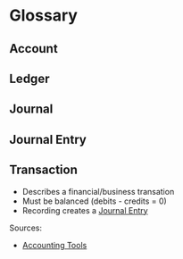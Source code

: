 # Glossary

## Account

## Ledger

## Journal

## Journal Entry

## Transaction
* Describes a financial/business transation
* Must be balanced (debits - credits = 0)
* Recording creates a [Journal Entry]()

Sources:
* [Accounting Tools](https://www.accountingtools.com)